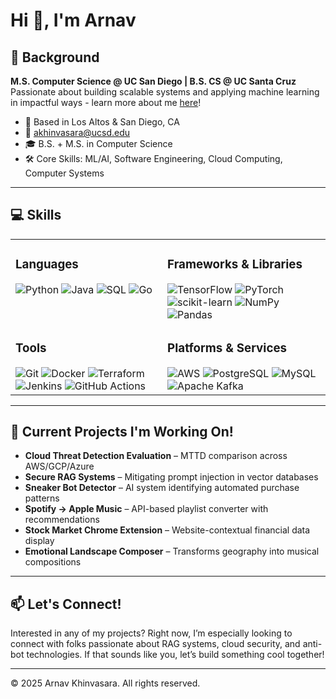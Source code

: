 # Hi 👋, I'm Arnav

## 📝 Background  
**M.S. Computer Science @ UC San Diego | B.S. CS @ UC Santa Cruz**  
Passionate about building scalable systems and applying machine learning in impactful ways - learn more about me [here](https://khinvi.github.io/)!

- 📍 Based in Los Altos & San Diego, CA  
- 📧 akhinvasara@ucsd.edu  
- 🎓 B.S. + M.S. in Computer Science  
- 🛠️ Core Skills: ML/AI, Software Engineering, Cloud Computing, Computer Systems

---

## 💻 Skills

<table>
  <tr>
    <td valign="top">
      <h3>Languages</h3>
      <img src="https://img.shields.io/badge/python-3670A0?style=for-the-badge&logo=python&logoColor=ffdd54" alt="Python">
      <img src="https://img.shields.io/badge/java-%23ED8B00.svg?style=for-the-badge&logo=java&logoColor=white" alt="Java">
      <img src="https://img.shields.io/badge/sql-%2307405e.svg?style=for-the-badge&logo=postgresql&logoColor=white" alt="SQL">
      <img src="https://img.shields.io/badge/go-%2300ADD8.svg?style=for-the-badge&logo=go&logoColor=white" alt="Go">
    </td>
    <td valign="top">
      <h3>Frameworks & Libraries</h3>
      <img src="https://img.shields.io/badge/TensorFlow-%23FF6F00.svg?style=for-the-badge&logo=TensorFlow&logoColor=white" alt="TensorFlow">
      <img src="https://img.shields.io/badge/PyTorch-%23EE4C2C.svg?style=for-the-badge&logo=PyTorch&logoColor=white" alt="PyTorch">
      <img src="https://img.shields.io/badge/scikit--learn-%23F7931E.svg?style=for-the-badge&logo=scikit-learn&logoColor=white" alt="scikit-learn">
      <img src="https://img.shields.io/badge/numpy-%23013243.svg?style=for-the-badge&logo=numpy&logoColor=white" alt="NumPy">
      <img src="https://img.shields.io/badge/pandas-%23150458.svg?style=for-the-badge&logo=pandas&logoColor=white" alt="Pandas">
    </td>
  </tr>
  <tr>
    <td valign="top">
      <h3>Tools</h3>
      <img src="https://img.shields.io/badge/git-%23F05033.svg?style=for-the-badge&logo=git&logoColor=white" alt="Git">
      <img src="https://img.shields.io/badge/docker-%230db7ed.svg?style=for-the-badge&logo=docker&logoColor=white" alt="Docker">
      <img src="https://img.shields.io/badge/terraform-%235835CC.svg?style=for-the-badge&logo=terraform&logoColor=white" alt="Terraform">
      <img src="https://img.shields.io/badge/jenkins-%232C5263.svg?style=for-the-badge&logo=jenkins&logoColor=white" alt="Jenkins">
      <img src="https://img.shields.io/badge/github%20actions-%232671E5.svg?style=for-the-badge&logo=githubactions&logoColor=white" alt="GitHub Actions">
    </td>
    <td valign="top">
      <h3>Platforms & Services</h3>
      <img src="https://img.shields.io/badge/AWS-%23FF9900.svg?style=for-the-badge&logo=amazon-aws&logoColor=white" alt="AWS">
      <img src="https://img.shields.io/badge/PostgreSQL-%23316192.svg?style=for-the-badge&logo=postgresql&logoColor=white" alt="PostgreSQL">
      <img src="https://img.shields.io/badge/mysql-%2300f.svg?style=for-the-badge&logo=mysql&logoColor=white" alt="MySQL">
      <img src="https://img.shields.io/badge/Apache%20Kafka-000?style=for-the-badge&logo=apachekafka" alt="Apache Kafka">
    </td>
  </tr>
</table>

---

## 🚀 Current Projects I'm Working On! 

- **Cloud Threat Detection Evaluation** – MTTD comparison across AWS/GCP/Azure
- **Secure RAG Systems** – Mitigating prompt injection in vector databases
- **Sneaker Bot Detector** – AI system identifying automated purchase patterns
- **Spotify → Apple Music** – API-based playlist converter with recommendations
- **Stock Market Chrome Extension** – Website-contextual financial data display
- **Emotional Landscape Composer** – Transforms geography into musical compositions

---

## 📫 Let's Connect!

Interested in any of my projects? Right now, I’m especially looking to connect with folks passionate about RAG systems, cloud security, and anti-bot technologies. If that sounds like you, let’s build something cool together!

---

© 2025 Arnav Khinvasara. All rights reserved.
